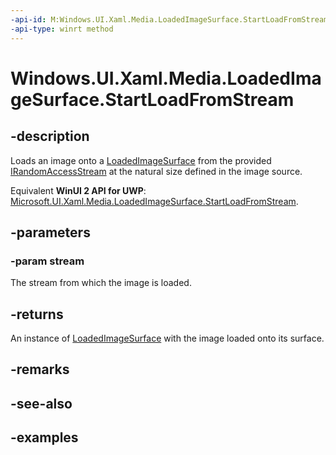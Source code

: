 ```yaml
---
-api-id: M:Windows.UI.Xaml.Media.LoadedImageSurface.StartLoadFromStream(Windows.Storage.Streams.IRandomAccessStream)
-api-type: winrt method
---
```


<!-- Method syntax.
public LoadedImageSurface LoadedImageSurface.StartLoadFromStream(IRandomAccessStream stream)
-->

# Windows.UI.Xaml.Media.LoadedImageSurface.StartLoadFromStream


## -description

Loads an image onto a [LoadedImageSurface](loadedimagesurface.md) from the provided [IRandomAccessStream](../windows.storage.streams/irandomaccessstream.md) at the natural size
defined in the image source.

Equivalent **WinUI 2 API for UWP**: [Microsoft.UI.Xaml.Media.LoadedImageSurface.StartLoadFromStream](/windows/winui/api/microsoft.ui.xaml.media.loadedimagesurface.startloadfromstream).

## -parameters

### -param stream

The stream from which the image is loaded.

## -returns

An instance of [LoadedImageSurface](loadedimagesurface.md) with the image loaded onto its surface.

## -remarks

## -see-also

## -examples


